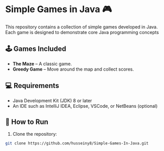 # Simple Games in Java 🎮

This repository contains a collection of simple games developed in Java. Each game is designed to demonstrate core Java programming concepts 

## 🕹️ Games Included

- **The Maze** – A classic game.
- **Greedy Game** – Move around the map and collect scores.

## 💻 Requirements

- Java Development Kit (JDK) 8 or later
- An IDE such as IntelliJ IDEA, Eclipse, VSCode, or NetBeans (optional)

## 🚀 How to Run

1. Clone the repository:

```bash
git clone https://github.com/husseiny8/Simple-Games-In-Java.git
